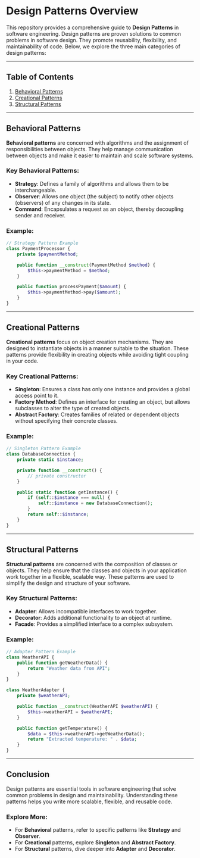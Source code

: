 # Design Patterns Overview

This repository provides a comprehensive guide to **Design Patterns** in software engineering. Design patterns are proven solutions to common problems in software design. They promote reusability, flexibility, and maintainability of code. Below, we explore the three main categories of design patterns:

---

## Table of Contents

1. [Behavioral Patterns](#behavioral-patterns)
2. [Creational Patterns](#creational-patterns)
3. [Structural Patterns](#structural-patterns)

---

## Behavioral Patterns

**Behavioral patterns** are concerned with algorithms and the assignment of responsibilities between objects. They help manage communication between objects and make it easier to maintain and scale software systems.

### Key Behavioral Patterns:
- **Strategy**: Defines a family of algorithms and allows them to be interchangeable.
- **Observer**: Allows one object (the subject) to notify other objects (observers) of any changes in its state.
- **Command**: Encapsulates a request as an object, thereby decoupling sender and receiver.

### Example:
```php
// Strategy Pattern Example
class PaymentProcessor {
    private $paymentMethod;

    public function __construct(PaymentMethod $method) {
        $this->paymentMethod = $method;
    }

    public function processPayment($amount) {
        $this->paymentMethod->pay($amount);
    }
}
```

---

## Creational Patterns

**Creational patterns** focus on object creation mechanisms. They are designed to instantiate objects in a manner suitable to the situation. These patterns provide flexibility in creating objects while avoiding tight coupling in your code.

### Key Creational Patterns:
- **Singleton**: Ensures a class has only one instance and provides a global access point to it.
- **Factory Method**: Defines an interface for creating an object, but allows subclasses to alter the type of created objects.
- **Abstract Factory**: Creates families of related or dependent objects without specifying their concrete classes.

### Example:
```php
// Singleton Pattern Example
class DatabaseConnection {
    private static $instance;

    private function __construct() {
        // private constructor
    }

    public static function getInstance() {
        if (self::$instance === null) {
            self::$instance = new DatabaseConnection();
        }
        return self::$instance;
    }
}
```

---

## Structural Patterns

**Structural patterns** are concerned with the composition of classes or objects. They help ensure that the classes and objects in your application work together in a flexible, scalable way. These patterns are used to simplify the design and structure of your software.

### Key Structural Patterns:
- **Adapter**: Allows incompatible interfaces to work together.
- **Decorator**: Adds additional functionality to an object at runtime.
- **Facade**: Provides a simplified interface to a complex subsystem.

### Example:
```php
// Adapter Pattern Example
class WeatherAPI {
    public function getWeatherData() {
        return "Weather data from API";
    }
}

class WeatherAdapter {
    private $weatherAPI;

    public function __construct(WeatherAPI $weatherAPI) {
        $this->weatherAPI = $weatherAPI;
    }

    public function getTemperature() {
        $data = $this->weatherAPI->getWeatherData();
        return "Extracted temperature: " . $data;
    }
}
```

---

## Conclusion

Design patterns are essential tools in software engineering that solve common problems in design and maintainability. Understanding these patterns helps you write more scalable, flexible, and reusable code. 

### Explore More:
- For **Behavioral** patterns, refer to specific patterns like **Strategy** and **Observer**.
- For **Creational** patterns, explore **Singleton** and **Abstract Factory**.
- For **Structural** patterns, dive deeper into **Adapter** and **Decorator**.

